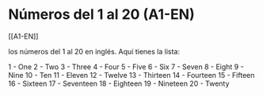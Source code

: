# Números del 1 al 20  (A1-EN)

[[A1-EN]]

los números del 1 al 20 en inglés. Aquí tienes la lista:

1 - One 
2 - Two 
3 - Three 
4 - Four 
5 - Five 
6 - Six 
7 - Seven 
8 - Eight 
9 - Nine 
10 - Ten 
11 - Eleven 
12 - Twelve 
13 - Thirteen 
14 - Fourteen 
15 - Fifteen 
16 - Sixteen 
17 - Seventeen 
18 - Eighteen 
19 - Nineteen 
20 - Twenty

